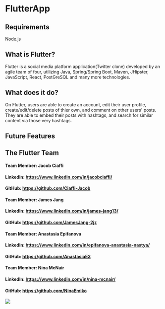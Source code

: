 # FlutterApp

## Requirements
Node.js

## What is Flutter?
Flutter is a social media platform application(Twitter clone) developed by an agile team of four, utilizing Java, Spring/Spring Boot, Maven, JHipster, JavaScript, React, PostGreSQL and many more technologies.

## What does it do?
On Flutter, users are able to create an account, edit their user profile, create/edit/delete posts of thier own, and comment on other users' posts. They are able to embed their posts with hashtags, and search for similar content via those very hashtags. 

## Future Features

## The Flutter Team
#### Team Member: Jacob Ciaffi
#### LinkedIn: https://www.linkedin.com/in/jacobciaffi/
#### GitHub: https://github.com/Ciaffi-Jacob

#### Team Member: James Jang
#### LinkedIn: https://www.linkedin.com/in/james-jang13/
#### GitHub: https://github.com/JamesJang-2jz

#### Team Member: Anastasia Epifanova
#### LinkedIn: https://www.linkedin.com/in/epifanova-anastasia-nastya/
#### GitHub: https://github.com/AnastasiaE3

#### Team Member: Nina McNair
#### LinkedIn: https://www.linkedin.com/in/nina-mcnair/
#### GitHub: https://github.com/NinaEmiko

![](https://github.com/Ringlet-TwitterClone-Flutter/FlutterApp/blob/main/Flutter_UI.gif)
